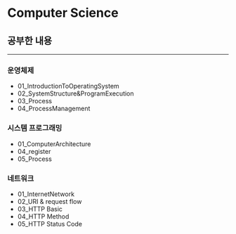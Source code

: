 # Computer Science

## 공부한 내용

---

### 운영체제
- 01_IntroductionToOperatingSystem
- 02_SystemStructure&ProgramExecution
- 03_Process
- 04_ProcessManagement

### 시스템 프로그래밍
- 01_ComputerArchitecture
- 04_register
- 05_Process

### 네트워크
- 01_InternetNetwork
- 02_URI & request flow
- 03_HTTP Basic
- 04_HTTP Method
- 05_HTTP Status Code